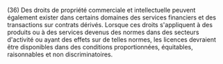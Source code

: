(36) Des droits de propriété commerciale et intellectuelle peuvent également exister dans certains domaines des services financiers et des transactions sur contrats dérivés. Lorsque ces droits s'appliquent à des produits ou à des services devenus des normes dans des secteurs d'activité ou ayant des effets sur de telles normes, les licences devraient être disponibles dans des conditions proportionnées, équitables, raisonnables et non discriminatoires.